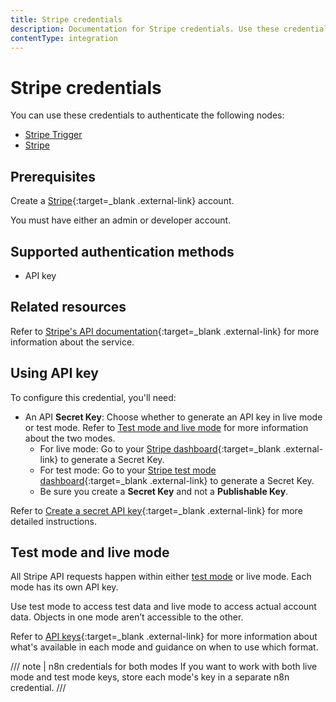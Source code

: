 ```yaml
---
title: Stripe credentials
description: Documentation for Stripe credentials. Use these credentials to authenticate Stripe in n8n, a workflow automation platform.
contentType: integration
---
```


# Stripe credentials

You can use these credentials to authenticate the following nodes:

- [Stripe Trigger](/integrations/builtin/trigger-nodes/n8n-nodes-base.stripetrigger/)
- [Stripe](/integrations/builtin/app-nodes/n8n-nodes-base.stripe/)

## Prerequisites

Create a [Stripe](https://stripe.com/){:target=_blank .external-link} account.

You must have either an admin or developer account.

## Supported authentication methods

- API key

## Related resources

Refer to [Stripe's API documentation](https://docs.stripe.com/api){:target=_blank .external-link} for more information about the service.

## Using API key

To configure this credential, you'll need:

- An API **Secret Key**: Choose whether to generate an API key in live mode or test mode. Refer to [Test mode and live mode](#test-mode-and-live-mode) for more information about the two modes.
    - For live mode: Go to your [Stripe dashboard](https://dashboard.stripe.com/apikeys){:target=_blank .external-link} to generate a Secret Key. 
    - For test mode: Go to your [Stripe test mode dashboard](https://dashboard.stripe.com/test/apikeys){:target=_blank .external-link} to generate a Secret Key.
    - Be sure you create a **Secret Key** and not a **Publishable Key**.

Refer to [Create a secret API key](https://docs.stripe.com/keys#create-api-secret-key){:target=_blank .external-link} for more detailed instructions.

## Test mode and live mode

All Stripe API requests happen within either [test mode](https://docs.stripe.com/test-mode) or live mode. Each mode has its own API key. 

Use test mode to access test data and live mode to access actual account data. Objects in one mode aren’t accessible to the other.

Refer to [API keys](https://docs.stripe.com/keys){:target=_blank .external-link} for more information about what's available in each mode and guidance on when to use which format.

/// note | n8n credentials for both modes
If you want to work with both live mode and test mode keys, store each mode's key in a separate n8n credential.
///


